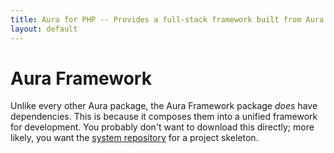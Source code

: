 ```yaml
---
title: Aura for PHP -- Provides a full-stack framework built from Aura component packages
layout: default
---
```


Aura Framework
==============

Unlike every other Aura package, the Aura Framework package *does* have dependencies.  This is because it composes them into a unified framework for development.  You probably don't want to download this directly; more likely, you want the [system repository](https://github.com/auraphp/system) for a project skeleton.